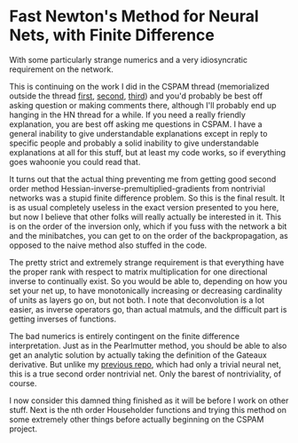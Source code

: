 Fast Newton's Method for Neural Nets, with Finite Difference
=====

With some particularly strange numerics and a very idiosyncratic requirement on the network.

This is continuing on the work I did in the CSPAM thread (memorialized outside the thread [first](https://github.com/howonlee/bobdobbshess), [second](https://github.com/howonlee/bobdobbsnewton), [third](https://github.com/howonlee/twostrangethings)) and you'd probably be best off asking question or making comments there, although I'll probably end up hanging in the HN thread for a while. If you need a really friendly explanation, you are best off asking me questions in CSPAM. I have a general inability to give understandable explanations except in reply to specific people and probably a solid inability to give understandable explanations at all for this stuff, but at least my code works, so if everything goes wahoonie you could read that.

It turns out that the actual thing preventing me from getting good second order method Hessian-inverse-premultiplied-gradients from nontrivial networks was a stupid finite difference problem. So this is the final result. It is as usual completely useless in the exact version presented to you here, but now I believe that other folks will really actually be interested in it. This is on the order of the inversion only, which if you fuss with the network a bit and the minibatches, you can get to on the order of the backpropagation, as opposed to the naive method also stuffed in the code.

The pretty strict and extremely strange requirement is that everything have the proper rank with respect to matrix multiplication for one directional inverse to continually exist. So you would be able to, depending on how you set your net up, to have monotonically increasing or decreasing cardinality of units as layers go on, but not both. I note that deconvolution is a lot easier, as inverse operators go, than actual matmuls, and the difficult part is getting inverses of functions.

The bad numerics is entirely contingent on the finite difference interpretation. Just as in the Pearlmutter method, you should be able to also get an analytic solution by actually taking the definition of the Gateaux derivative. But unlike my [previous repo](https://github.com/howonlee/twostrangethings), which had only a trivial neural net, this is a true second order nontrivial net. Only the barest of nontriviality, of course.

I now consider this damned thing finished as it will be before I work on other stuff. Next is the nth order Householder functions and trying this method on some extremely other things before actually beginning on the CSPAM project.
